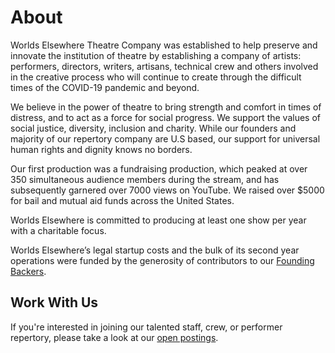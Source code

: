 # About

Worlds Elsewhere Theatre Company was established to help preserve and innovate the institution of theatre by establishing a company of artists: performers, directors, writers, artisans, technical crew and others involved in the creative process who will continue to create through the difficult times of the COVID-19 pandemic and beyond.

We believe in the power of theatre to bring strength and comfort in times of distress, and to act as a force for social progress. We support the values of social justice, diversity, inclusion and charity. While our founders and majority of our repertory company are U.S based, our support for universal human rights and dignity knows no borders.

Our first production was a fundraising production, which peaked at over 350 simultaneous audience members during the stream, and has subsequently garnered over 7000 views on YouTube. We raised over $5000 for bail and mutual aid funds across the United States.

Worlds Elsewhere is committed to producing at least one show per year with a charitable focus.

Worlds Elsewhere’s legal startup costs and the bulk of its second year operations were funded by the generosity of contributors to our [Founding Backers](./founding-backers).

## Work With Us

If you're interested in joining our talented staff, crew, or performer repertory, please take a look at our [open postings](./work-with-us).
